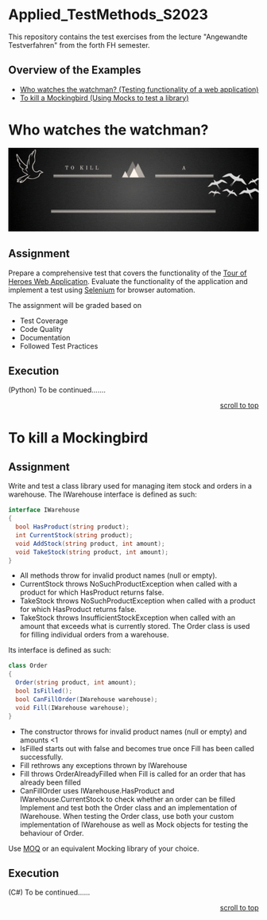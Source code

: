 # Applied_TestMethods_S2023
This repository contains the test exercises from the lecture "Angewandte Testverfahren" from the forth FH semester.

## Overview of the Examples
- [Who watches the watchman? (Testing functionality of a web application)](#who-watches-the-watchman)
- [To kill a Mockingbird (Using Mocks to test a library)](#to-kill-a-mockingbird)

# Who watches the watchman?
<p align="center">
<img src="./to-kill-a-mockingbird/banner.gif" object-fit: cover>
</p>

## Assignment
Prepare a comprehensive test that covers the functionality of the <a href="https://files.perry.fyi/hero/" target="_blank">Tour of Heroes Web Application</a>.
Evaluate the functionality of the application and implement a test using <a href="https://www.selenium.dev/" target="_blank">Selenium</a> for browser automation.

The assignment will be graded based on
- Test Coverage
- Code Quality
- Documentation
- Followed Test Practices

## Execution
(Python) To be continued.......

<div style="text-align: right"><a href="#applied_testmethods_s2023">scroll to top</a></div>

# To kill a Mockingbird
## Assignment
Write and test a class library used for managing item stock and orders in a warehouse.
The IWarehouse interface is defined as such:

```cs
interface IWarehouse
{
  bool HasProduct(string product);
  int CurrentStock(string product);
  void AddStock(string product, int amount);
  void TakeStock(string product, int amount);
}
```
- All methods throw for invalid product names (null or empty).
- CurrentStock throws NoSuchProductException when called with a product for which HasProduct returns false.
- TakeStock throws NoSuchProductException when called with a product for which HasProduct returns false.
- TakeStock throws InsufficientStockException when called with an amount that exceeds what is currently stored.
The Order class is used for filling individual orders from a warehouse.

Its interface is defined as such:
```cs
class Order
{
  Order(string product, int amount);
  bool IsFilled();
  bool CanFillOrder(IWarehouse warehouse);
  void Fill(IWarehouse warehouse);
}
```

- The constructor throws for invalid product names (null or empty) and amounts <1
- IsFilled starts out with false and becomes true once Fill has been called successfully.
- Fill rethrows any exceptions thrown by IWarehouse
- Fill throws OrderAlreadyFilled when Fill is called for an order that has already been filled
- CanFillOrder uses IWarehouse.HasProduct and IWarehouse.CurrentStock to check whether an order can be filled
Implement and test both the Order class and an implementation of IWarehouse.
When testing the Order class, use both your custom implementation of IWarehouse as well as Mock objects for testing the behaviour of Order.

Use <a href="https://github.com/moq/moq4" target="_blank">MOQ</a> or an equivalent Mocking library of your choice.

## Execution
(C#) To be continued......

<div style="text-align: right"><a href="#applied_testmethods_s2023">scroll to top</a></div>